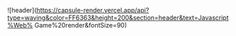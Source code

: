 ![header](https://capsule-render.vercel.app/api?type=waving&color=FF6363&height=200&section=header&text=Javascript%Web% Game%20render&fontSize=90)
